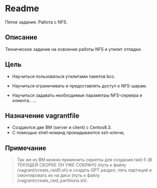 # Readme


  Пятое  задание.
Работа с NFS.

## Описание

Техническое задание на освоение работы NFS и утилит отладки.

## Цель

  - Научиться пользоваться утилитами пакетов bcc.

  - Научиться ограничивать и предоставлять доступ к NFS-шарам.

  - Научиться задавать необходимые параметры NFS-сервера и клиента..
...

## Назначение vagrantfile
-  Создаются две ВМ (server и client) с Centos8.3.
- С помощью shell-команд прокидываются ssh-ключи,

## Примечание
> Так же из ВМ  можно применить скрипты для создания raid-5 {В ТЕКУЩЕЙ СБОРКЕ ОН УЖЕ СОБРАН!} (путь к файлу /vagrant/create_raid5.sh) и создать GPT раздел, пять партиций и смонтировать их на диск (путь к файлу /vagrant/create_raid_partitions.sh).
